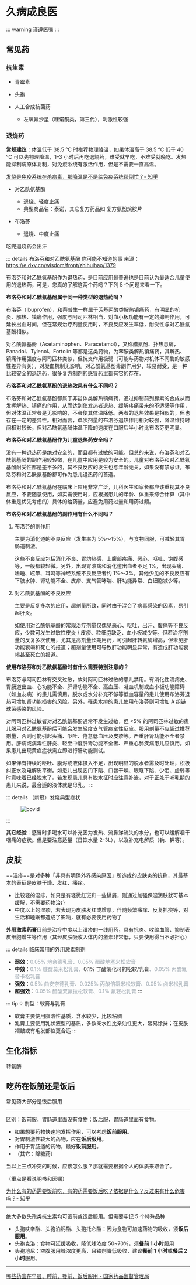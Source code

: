 # 久病成良医

::: warning
谨遵医嘱
:::

## 常见药

### 抗生素

- 青霉素

- 头孢

- 人工合成抗菌药
  - 左氧氟沙星（喹诺酮类，第三代），刺激性较强

### 退烧药

**常规建议**：体温低于 38.5 ℃ 时推荐物理降温，如果体温高于 38.5 ℃ 低于 40 ℃ 可以先物理降温，1–3 小时后再吃退烧药，难受就早吃，不难受就晚吃。发热能抑制病原体复制，对免疫系统有激活作用，但是不需要一直高温。

[发烧是免疫系统在杀病毒，那降温是不是给免疫系统帮倒忙？- 知乎](https://www.zhihu.com/question/572749517)

- 对乙酰氨基酚
  - 退烧、轻度止痛
  - 典型商品名：泰诺，其它复方药品如 复方氨酚烷胺片

- 布洛芬
  - 退烧、中度止痛

吃完退烧药会出汗

::: details 布洛芬和对乙酰氨基酚 你可能不知道的事
来源：<https://e.dxy.cn/wisdom/front/zhihuihao/1379>

布洛芬和对乙酰氨基酚作为退热药，是目前应用最普遍也是目前认为最适合儿童使用的退热药，可是，您真的了解这两个药吗？下列 5 个问题来看一下。

**布洛芬和对乙酰氨基酚属于同一种类型的退热药吗？**

布洛芬（Ibuprofen），和萘普生一样属于芳基丙酸类解热镇痛药，有明显的抗炎、解热、镇痛作用，强度与阿司匹林相当，对血小板功能有一定的抑制作用，可延长出血时间，但在常规治疗剂量使用时，不良反应发生率低，耐受性与对乙酰氨基酚相似。

对乙酰氨基酚（Acetaminophen、Paracetamol），又称醋氨酚、扑热息痛，Panadol、Tylenol、Fortolin 等都是这类药物，为苯胺类解热镇痛药，其解热、镇痛作用强度与阿司匹林类似，但抗炎作用极弱（可能与药物对机体不同酶的敏感性差异有关），对凝血机制无影响。对乙酰氨基酚毒副作用少，较易耐受，是一种比较安全的退热药，很多复方制剂的感冒药里都有它的存在。

**布洛芬和对乙酰氨基酚的退热效果有什么不同吗？**

布洛芬和对乙酰氨基酚都属于非甾体类解热镇痛药，通过抑制前列腺素的合成从而发挥解热、镇痛的作用，从而达到使发热者退热、缓解疼痛带来的不适感等作用，但对体温正常者是无影响的，不会使其体温降低。两者的退热效果是相似的，但也存在一定的差异性。相对而言，单次剂量的布洛芬退热作用相对较强，降温维持时间相对较长，但对乙酰氨基酚体温下降的速度在口服后半小时比布洛芬更明显。

**布洛芬和对乙酰氨基酚作为儿童退热药安全吗？**

没有一种退热药是绝对安全的，而且都有过敏的可能。但总的来说，布洛芬和对乙酰氨基酚的副作用较轻微，在儿童中应用是较为安全的。儿童对布洛芬和对乙酰氨基酚耐受性都是差不多的，其不良反应的发生也与年龄无关，如果没有禁忌证，布洛芬和对乙酰氨基酚都可作为患儿退热药的首选。

布洛芬和对乙酰氨基酚在临床上应用非常广泛，儿科医生和家长都应该重视其不良反应，不要随意使用，如实需使用时，应根据患儿的年龄、体重来综合计算（其中体重是优先考虑的）具体的给药量，应避免用药过量和用药过频。

**布洛芬和对乙酰氨基酚的副作用有什么不同吗？**

1. 布洛芬的副作用

   主要为消化道的不良反应（发生率为 5%～15%），与食物同服，可减轻其胃肠道刺激。

   这些不良反应包括消化不良、胃灼热感、上腹部疼痛、恶心、呕吐、饱腹感等，一般都较轻微。另外，出现胃溃疡和消化道出血者不足 1%，出现头痛、嗜睡、眩晕、耳鸣等神经系统不良反应者约 1%～3%。其他少见的不良反应有下肢水肿、肾功能不全、皮疹、支气管哮喘、肝功能异常、白细胞减少等。

2. 对乙酰氨基酚的不良反应

   主要是反复多次的应用，超剂量所致，同时由于混合了病毒感染的因素，易引起肝炎。

   如使用对乙酰氨基酚的常规治疗剂量仅偶见恶心、呕吐、出汗、腹痛等不良反应，少数可发生过敏性皮炎 / 皮疹、粒细胞缺乏、血小板减少等。但若治疗剂量的反复多次使用，尤其是高剂量长期用药，可引起肝转氨酶增高，但未见肝功能衰竭和死亡的报道；超剂量使用可导致肝功能明显异常，有造成肝功能衰竭甚至死亡的报道。

**使用布洛芬和对乙酰氨基酚时有什么需要特别注意的？**

布洛芬与阿司匹林有交叉过敏，故对阿司匹林过敏的患儿禁用。有消化性溃疡史、胃肠道出血、心功能不全、肝肾功能不全、高血压、凝血机制或血小板功能障碍（如血友病）的患儿需慎用。脱水或水分补充不够等低血容量的患儿使用布洛芬退热可增加肾功能损害的风险。另外，罹患水痘的患儿使用布洛芬则可增加 A 组链球菌感染的风险。

对阿司匹林过敏者对对乙酰氨基酚通常不发生过敏，但 <5% 的阿司匹林过敏的患儿服用对乙酰氨基酚后可能会发生轻度支气管痉挛性反应。服用剂量不应超过推荐剂量，否则可能引起头痛、呕吐、倦怠低血压及皮疹等。严重肝肾功能不全者禁用。肝病或病毒性肝炎、轻至中度肝肾功能不全者、严重心肺疾病患儿应慎用。如果患儿出现黄疸症状需立即进行肝功能测试。

如果伴有持续的呕吐、腹泻或液体摄入不足，出现明显的脱水者需及时处理，积极纠正水及电解质平衡。如患儿出现囟门下陷、口唇干燥、眼眶下陷、少泪、虚弱等时意味着已经脱水了。若发现患儿具有脱水征时应注意补液，对于正处于哺乳期的患儿来说，最合适的液体就是母乳。
:::

::: details （新冠）发烧典型症状
<figure>
    <img src="./imgs/covid.jpg" alt="covid">
</figure>
:::

**其它经验**：感冒时多喝水可以补充因为发热、流鼻涕流失的水分，也可以缓解咽干咽痛的症状。但是要注意适量（日饮水量 2-3L），以及补充电解质（钠、钾等）。

## 皮肤

<style>
    .light-color {
        color: #9ba5ae;
    }
</style>

==湿疹==是对多种「非具有明确外界感染原因」所造成的皮肤炎的统称，其最基本的表征是皮肤干燥、发红、瘙痒。

- 比较轻的湿疹，如只是有轻微红斑和一些鳞屑，则通过加强保湿润肤就可基本缓解，不需要药物治疗
- 中度以上的湿疹，若表现为皮肤发红或增厚，伴随频繁瘙痒、反复抓挠等，对生活和睡眠都造成了影响，就有必要使用药物了

**外用激素药膏**目前是治疗中度以上湿疹的一线用药，具有抗炎、收缩血管、抑制表皮细胞增生等作用（其经皮肤吸收入体内的激素非常低，只要使用得当不必担心）

::: details 临床常用的外用激素制剂
- **弱效**：<span class="light-color">0.05% 地奈德乳膏、0.05% 醋酸地塞米松软膏</span>
- **中效**：<span class="light-color">0.1% 糠酸莫米松乳膏、</span>0.1% 丁酸氢化可的松软/乳膏<span class="light-color">、0.05% 丙酸氟替卡松乳膏</span>
- **强效**：<span class="light-color">0.5% 曲安奈德乳膏、0.025% 丙酸倍氯米松软膏、0.05% 卤米松乳膏</span>
- **超强效**：<span class="light-color">0.05% 醋酸双氟拉松软膏、0.1% 氟轻松乳膏</span>
:::

::: tip 💡 剂型：软膏与乳膏
- 软膏主要使用脂溶性基质，含水较少，比较粘稠
- 乳膏主要使用乳状液型的基质，多数亲水性比亲油性更大，容易涂抹；在皮肤褶皱或有毛发部位更合适
:::

## 生化指标

转氨酶

## 吃药在饭前还是饭后

常见药大部分是饭后服用

---

区别：饭前服，胃肠道里面没有食物；饭后服，胃肠道里面有食物。

- 如果想要药物快速地发挥作用，可以考虑**饭前服用**。
- 对胃刺激性较大的药物，应在**饭后服用**。
- 作用于胃肠道的药物，最好**饭前服用**。
- （其它：降糖药）

当以上三点冲突的时候，应该怎么服？那就需要根据个人的体质来取舍了。

（重点是看说明书和医嘱）

[为什么有的药需要饭前吃，有的药需要饭后吃？依据是什么？反过来有什么危害吗？- 知乎](https://www.zhihu.com/question/23641358/answer/29055978)

---

绝大多数头孢类抗生素均可饭前或饭后服用。但需要牢记 5 个特殊品种

- 头孢呋辛酯、头孢泊肟酯、头孢托仑酯：因为食物可加速药物的吸收，须**饭后服用**。
- 头孢克洛：食物可延缓吸收，降低峰浓度 50~70%，须**餐前 1 小时**服用
- 头孢地尼：空腹服用峰浓度更高，且铁剂降低吸收，建议**餐前 1 小时**或**餐后 2 小时**服用。

---

[哪些药宜在早晨、睡前、餐前、饭后服用 - 国家药品监督管理局](https://www.nmpa.gov.cn/xxgk/kpzhsh/kpzhshyp/20191025162001286.html)
